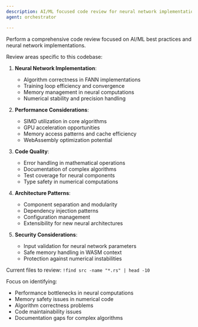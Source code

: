 ```yaml
---
description: AI/ML focused code review for neural network implementations
agent: orchestrator

---
```


Perform a comprehensive code review focused on AI/ML best practices and neural network implementations.

Review areas specific to this codebase:

1. **Neural Network Implementation**:
   - Algorithm correctness in FANN implementations
   - Training loop efficiency and convergence
   - Memory management in neural computations
   - Numerical stability and precision handling

2. **Performance Considerations**:
   - SIMD utilization in core algorithms
   - GPU acceleration opportunities
   - Memory access patterns and cache efficiency
   - WebAssembly optimization potential

3. **Code Quality**:
   - Error handling in mathematical operations
   - Documentation of complex algorithms
   - Test coverage for neural components
   - Type safety in numerical computations

4. **Architecture Patterns**:
   - Component separation and modularity
   - Dependency injection patterns
   - Configuration management
   - Extensibility for new neural architectures

5. **Security Considerations**:
   - Input validation for neural network parameters
   - Safe memory handling in WASM context
   - Protection against numerical instabilities

Current files to review:
`!find src -name "*.rs" | head -10`

Focus on identifying:

- Performance bottlenecks in neural computations
- Memory safety issues in numerical code
- Algorithm correctness problems
- Code maintainability issues
- Documentation gaps for complex algorithms
